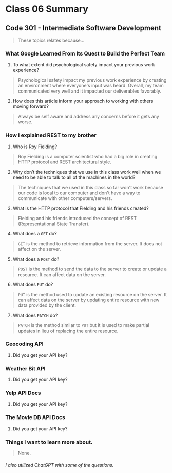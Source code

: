 # Class 06 Summary
## Code 301 - Intermediate Software Development

> These topics relates because...

### What Google Learned From Its Quest to Build the Perfect Team
1. To what extent did psychological safety impact your previous work experience?
> Psychological safety impact my previous work experience by creating an environment where everyone's input was heard. Overall, my team communicated very well and it impacted our deliverables favorably.
2. How does this article inform your approach to working with others moving forward?
> Always be self aware and address any concerns before it gets any worse.

### How I explained REST to my brother
1. Who is Roy Fielding?
> Roy Fielding is a computer scientist who had a big role in creating HTTP protocol and REST architectural style.
2. Why don’t the techniques that we use in this class work well when we need to be able to talk to all of the machines in the world?
> The techniques that we used in this class so far won't work because our code is local to our computer and don't have a way to communicate with other computers/servers.
3. What is the HTTP protocol that Fielding and his friends created?
> Fielding and his friends introduced the concept of REST (Representational State Transfer).
4. What does a `GET` do?
> `GET` is the method to retrieve information from the server. It does not affect on the server. 
5. What does a `POST` do?
> `POST` is the method to send the data to the server to create or update a resource. It can affect data on the server.
6. What does `PUT` do?
> `PUT` is the method used to update an existing resource on the server. It can affect data on the server by updating entire resource with new data provided by the client.
7. What does `PATCH` do?
> `PATCH` is the method similar to `PUT` but it is used to make partial updates in lieu of replacing the entire resource.

### Geocoding API
1. Did you get your API key?

### Weather Bit API
1. Did you get your API key?

### Yelp API Docs
1. Did you get your API key?

### The Movie DB API Docs
1. Did you get your API key?

### Things I want to learn more about.
> None.


###### I also utilized ChatGPT with some of the questions.